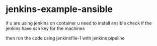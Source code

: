 # jenkins-example-ansible

if u are using jenkins on container u need to install ansible 
check if the jenkins have ssh key for the machines 

then run the code using jenkinsfile-1 with jenkins pipeline